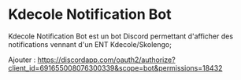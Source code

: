 # Kdecole Notification Bot
Kdecole Notification Bot est un bot Discord permettant d'afficher des notifications vennant d'un ENT Kdecole/Skolengo;

Ajouter : https://discordapp.com/oauth2/authorize?client_id=691655008076300339&scope=bot&permissions=18432
